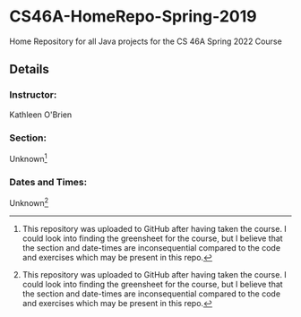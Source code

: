 # CS46A-HomeRepo-Spring-2019

Home Repository for all Java projects for the CS 46A Spring 2022 Course

## Details

### Instructor:

Kathleen O'Brien

### Section:

Unknown[^1]

### Dates and Times:

Unknown[^1]

[^1]: This repository was uploaded to GitHub after having taken the course. I could look into finding the greensheet for the course, but I believe that the section and date-times are inconsequential compared to the code and exercises which may be present in this repo.
